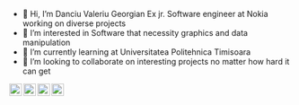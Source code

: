 - 👋 Hi, I’m Danciu Valeriu Georgian
     Ex jr. Software engineer at Nokia working on diverse projects
- 👀 I’m interested in Software that necessity graphics and data manipulation
- 🌱 I’m currently learning at Universitatea Politehnica Timisoara
- 💞️ I’m looking to collaborate on interesting projects no matter how hard it can get


<a href="https://www.youtube.com/watch?v=uL-qG9x1uXA">
     <img align="left" alt="https://www.youtube.com/watch?v=uL-qG9x1uXA" width="22px" src="https://image.flaticon.com/icons/png/512/2103/2103658.png" style="max-width:100%;">
</a>
<a href="https://www.linkedin.com/in/georgian-danciu-9b5373197/">
     <img align="left" alt="https://www.linkedin.com/in/georgian-danciu-9b5373197/" width="22px" src="https://image.flaticon.com/icons/png/512/2111/2111499.png" style="max-        width:100%;">
</a>
<a href="https://www.facebook.com/Georgian.Danciu8/">
     <img align="left" alt="https://www.facebook.com/Georgian.Danciu8/" width="22px" src="https://image.flaticon.com/icons/png/512/2111/2111393.png" style="max-        width:100%;">
</a>

<a href="https://twitter.com/DexterALLS">
     <img align="left" alt="https://twitter.com/DexterALLS" width="22px" src="https://image.flaticon.com/icons/png/512/2111/2111688.png" style="max-        width:100%;">
</a>
